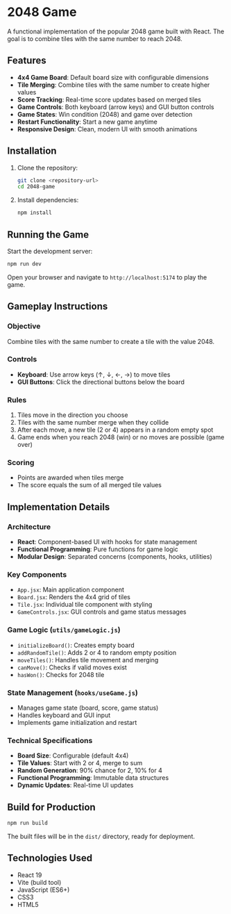 # 2048 Game

A functional implementation of the popular 2048 game built with React. The goal is to combine tiles with the same number to reach 2048.

## Features

- **4x4 Game Board**: Default board size with configurable dimensions
- **Tile Merging**: Combine tiles with the same number to create higher values
- **Score Tracking**: Real-time score updates based on merged tiles
- **Game Controls**: Both keyboard (arrow keys) and GUI button controls
- **Game States**: Win condition (2048) and game over detection
- **Restart Functionality**: Start a new game anytime
- **Responsive Design**: Clean, modern UI with smooth animations

## Installation

1. Clone the repository:
   ```bash
   git clone <repository-url>
   cd 2048-game
   ```

2. Install dependencies:
   ```bash
   npm install
   ```

## Running the Game

Start the development server:
```bash
npm run dev
```

Open your browser and navigate to `http://localhost:5174` to play the game.

## Gameplay Instructions

### Objective
Combine tiles with the same number to create a tile with the value 2048.

### Controls
- **Keyboard**: Use arrow keys (↑, ↓, ←, →) to move tiles
- **GUI Buttons**: Click the directional buttons below the board

### Rules
1. Tiles move in the direction you choose
2. Tiles with the same number merge when they collide
3. After each move, a new tile (2 or 4) appears in a random empty spot
4. Game ends when you reach 2048 (win) or no moves are possible (game over)

### Scoring
- Points are awarded when tiles merge
- The score equals the sum of all merged tile values

## Implementation Details

### Architecture
- **React**: Component-based UI with hooks for state management
- **Functional Programming**: Pure functions for game logic
- **Modular Design**: Separated concerns (components, hooks, utilities)

### Key Components
- `App.jsx`: Main application component
- `Board.jsx`: Renders the 4x4 grid of tiles
- `Tile.jsx`: Individual tile component with styling
- `GameControls.jsx`: GUI controls and game status messages

### Game Logic (`utils/gameLogic.js`)
- `initializeBoard()`: Creates empty board
- `addRandomTile()`: Adds 2 or 4 to random empty position
- `moveTiles()`: Handles tile movement and merging
- `canMove()`: Checks if valid moves exist
- `hasWon()`: Checks for 2048 tile

### State Management (`hooks/useGame.js`)
- Manages game state (board, score, game status)
- Handles keyboard and GUI input
- Implements game initialization and restart

### Technical Specifications
- **Board Size**: Configurable (default 4x4)
- **Tile Values**: Start with 2 or 4, merge to sum
- **Random Generation**: 90% chance for 2, 10% for 4
- **Functional Programming**: Immutable data structures
- **Dynamic Updates**: Real-time UI updates

## Build for Production

```bash
npm run build
```

The built files will be in the `dist/` directory, ready for deployment.

## Technologies Used

- React 19
- Vite (build tool)
- JavaScript (ES6+)
- CSS3
- HTML5

